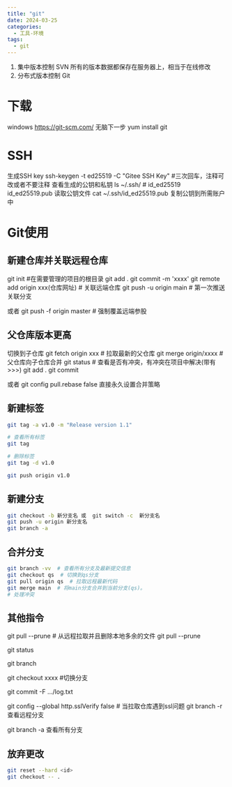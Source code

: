 ```yaml
---
title: "git"
date: 2024-03-25
categories:
  - 工具-环境
tags:
  - git 
---
```


1. 集中版本控制 SVN   所有的版本数据都保存在服务器上，相当于在线修改
2. 分布式版本控制 Git

# 下载

windows  https://git-scm.com/  无脑下一步
yum install git

# SSH

生成SSH key
ssh-keygen -t ed25519 -C "Gitee SSH Key"   #三次回车，注释可改或者不要注释
查看生成的公钥和私钥
ls ~/.ssh/ # id_ed25519  id_ed25519.pub
读取公钥文件
cat ~/.ssh/id_ed25519.pub
复制公钥到所需账户中

# Git使用

## 新建仓库并关联远程仓库

git init #在需要管理的项目的根目录
git add .
git commit -m 'xxxx'
git remote add origin xxx(仓库网址)  # 关联远端仓库
git push -u origin main   # 第一次推送关联分支

或者
git push -f origin master  # 强制覆盖远端参股

## 父仓库版本更高

切换到子仓库
git fetch origin xxx # 拉取最新的父仓库
git merge origin/xxxx # 父仓库向子仓库合并
git status # 查看是否有冲突，有冲突在项目中解决(带有>>>)
git add .
git commit

或者 git config pull.rebase false 直接永久设置合并策略

## 新建标签

```bash
git tag -a v1.0 -m "Release version 1.1"

# 查看所有标签
git tag

# 删除标签
git tag -d v1.0

git push origin v1.0
```

## 新建分支

~~~sh
git checkout -b 新分支名 或  git switch -c  新分支名
git push -u origin 新分支名
git branch -a
~~~

## 合并分支

```sh
git branch -vv  # 查看所有分支及最新提交信息
git checkout qs  # 切换到qs分支
git pull origin qs  # 拉取远程最新代码
git merge main  # 将main分支合并到当前分支(qs)。
# 处理冲突
```



## 其他指令

git pull --prune # 从远程拉取并且删除本地多余的文件 git pull --prune

git status

git branch

git checkout xxxx #切换分支

git commit -F .../log.txt

git config --global http.sslVerify false # 当拉取仓库遇到ssl问题
git branch -r 查看远程分支

git branch -a 查看所有分支

## 放弃更改

```sh
git reset --hard <id>
git checkout -- .
```
